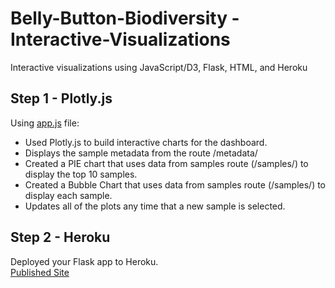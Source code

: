 # Belly-Button-Biodiversity - Interactive-Visualizations
Interactive visualizations using JavaScript/D3, Flask, HTML, and Heroku

## Step 1 - Plotly.js ##

Using [app.js](https://github.com/hollybergen/Belly-Button-Biodiversity-Interactive-Visualizations/blob/master/static/js/app.js) file:
* Used Plotly.js to build interactive charts for the dashboard.
* Displays the sample metadata from the route /metadata/<sample>
* Created a PIE chart that uses data from samples route (/samples/<sample>) to display the top 10 samples.
* Created a Bubble Chart that uses data from samples route (/samples/<sample>) to display each sample.
* Updates all of the plots any time that a new sample is selected.

## Step 2 - Heroku ##

Deployed your Flask app to Heroku. <br>
[Published Site](https://belly-button-div-app.herokuapp.com/)
